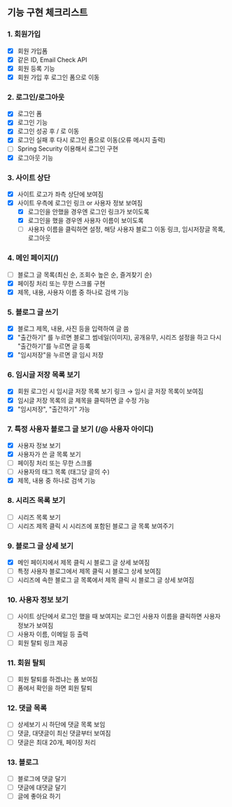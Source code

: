 ## 기능 구현 체크리스트

### 1. 회원가입
- [x] 회원 가입폼
- [x] 같은 ID, Email Check API
- [x] 회원 등록 기능
- [x] 회원 가입 후 로그인 폼으로 이동

### 2. 로그인/로그아웃
- [x] 로그인 폼
- [x] 로그인 기능
- [x] 로그인 성공 후 / 로 이동
- [x] 로그인 실패 후 다시 로그인 폼으로 이동(오류 메시지 출력)
- [ ] Spring Security 이용해서 로그인 구현
- [x] 로그아웃 기능

### 3. 사이트 상단
- [x] 사이트 로고가 좌측 상단에 보여짐
- [x] 사이트 우측에 로그인 링크 or 사용자 정보 보여짐
  - [x] 로그인을 안했을 경우엔 로그인 링크가 보이도록
  - [x] 로그인을 했을 경우엔 사용자 이름이 보이도록
  - [ ] 사용자 이름을 클릭하면 설정, 해당 사용자 블로그 이동 링크, 임시저장글 목록, 로그아웃

### 4. 메인 페이지(/)
- [ ] 블로그 글 목록(최신 순, 조회수 높은 순, 즐겨찾기 순)
- [x] 페이징 처리 또는 무한 스크롤 구현
- [x] 제목, 내용, 사용자 이름 중 하나로 검색 기능

### 5. 블로그 글 쓰기
- [x] 블로그 제목, 내용, 사진 등을 입력하여 글 씀
- [x] "출간하기" 를 누르면 블로그 썸네일(이미지), 공개유무, 시리즈 설정을 하고 다시 "출간하기"를 누르면 글 등록
- [x] "임시저장"을 누르면 글 임시 저장

### 6. 임시글 저장 목록 보기
- [x] 회원 로그인 시 임시글 저장 목록 보기 링크 → 임시 글 저장 목록이 보여짐
- [x] 임시글 저장 목록의 글 제목을 클릭하면 글 수정 가능
- [x] "임시저장", "출간하기" 가능

### 7. 특정 사용자 블로그 글 보기 (/@ 사용자 아이디)
- [x] 사용자 정보 보기
- [x] 사용자가 쓴 글 목록 보기
- [ ] 페이징 처리 또는 무한 스크롤
- [ ] 사용자의 태그 목록 (태그당 글의 수)
- [x] 제목, 내용 중 하나로 검색 기능

### 8. 시리즈 목록 보기
- [ ] 시리즈 목록 보기
- [ ] 시리즈 제목 클릭 시 시리즈에 포함된 블로그 글 목록 보여주기

### 9. 블로그 글 상세 보기
- [x] 메인 페이지에서 제목 클릭 시 블로그 글 상세 보여짐
- [ ] 특정 사용자 블로그에서 제목 클릭 시 블로그 상세 보여짐
- [ ] 시리즈에 속한 블로그 글 목록에서 제목 클릭 시 블로그 글 상세 보여짐

### 10. 사용자 정보 보기
- [ ] 사이트 상단에서 로그인 했을 때 보여지는 로그인 사용자 이름을 클릭하면 사용자 정보가 보여짐
- [ ] 사용자 이름, 이메일 등 출력
- [ ] 회원 탈퇴 링크 제공

### 11. 회원 탈퇴
- [ ] 회원 탈퇴를 하겠냐는 폼 보여짐
- [ ] 폼에서 확인을 하면 회원 탈퇴

### 12. 댓글 목록
- [ ] 상세보기 시 하단에 댓글 목록 보임
- [ ] 댓글, 대댓글이 최신 댓글부터 보여짐
- [ ] 댓글은 최대 20개, 페이징 처리

### 13. 블로그
- [ ] 블로그에 댓글 달기
- [ ] 댓글에 대댓글 달기
- [ ] 글에 좋아요 하기
